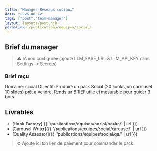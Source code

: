 ```yaml
---
title: "Manager Réseaux sociaux"
date: "2025-08-12"
tags: ["post","team-manager"]
layout: layouts/post.njk
permalink: /publications/equipes/social/
---
```

## Brief du manager

> ⚠️ IA non configurée (ajoute LLM_BASE_URL & LLM_API_KEY dans Settings → Secrets).

### Brief reçu
Domaine: social
Objectif: Produire un pack Social (20 hooks, un carrousel 10 slides) prêt à vendre.
Rends un BRIEF utile et mesurable pour guider 3 bots.

## Livrables
- [Hook Factory]({{ '/publications/equipes/social/hooks/' | url }})
- [Carousel Writer]({{ '/publications/equipes/social/carousel/' | url }})
- [Quality Assessor]({{ '/publications/equipes/social/qa/' | url }})

> ⚙️ Ajoute ici ton lien de paiement pour commander le pack.
